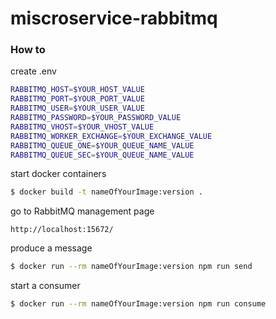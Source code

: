 # miscroservice-rabbitmq

### How to
create .env
```sh
RABBITMQ_HOST=$YOUR_HOST_VALUE
RABBITMQ_PORT=$YOUR_PORT_VALUE
RABBITMQ_USER=$YOUR_USER_VALUE
RABBITMQ_PASSWORD=$YOUR_PASSWORD_VALUE
RABBITMQ_VHOST=$YOUR_VHOST_VALUE
RABBITMQ_WORKER_EXCHANGE=$YOUR_EXCHANGE_VALUE
RABBITMQ_QUEUE_ONE=$YOUR_QUEUE_NAME_VALUE
RABBITMQ_QUEUE_SEC=$YOUR_QUEUE_NAME_VALUE

```
start docker containers
```sh
$ docker build -t nameOfYourImage:version .
```

go to RabbitMQ management page
```
http://localhost:15672/
```

produce a message
```sh
$ docker run --rm nameOfYourImage:version npm run send
```

start a consumer
```sh
$ docker run --rm nameOfYourImage:version npm run consume
```
